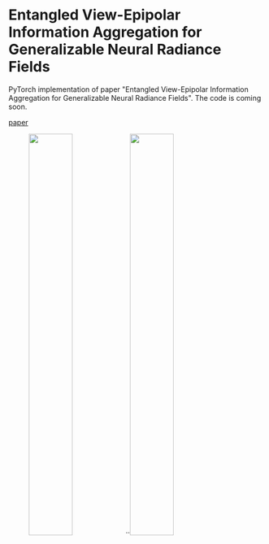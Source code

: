 # Entangled View-Epipolar Information Aggregation for Generalizable Neural Radiance Fields

PyTorch implementation of paper "Entangled View-Epipolar Information Aggregation for Generalizable Neural Radiance Fields". The code is coming soon.

[paper](https://arxiv.org/abs/2311.11845)

<figure>
<img src="assets/desk.gif" width="45%" />··<img src="assets/horns.gif" width="45%" />
</figure>


